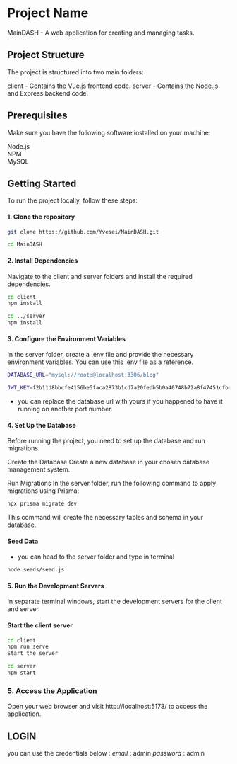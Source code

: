 
# Project Name
MainDASH - A web application for creating and managing tasks.

## Project Structure
The project is structured into two main folders:

client - Contains the Vue.js frontend code.
server - Contains the Node.js and Express backend code.
## Prerequisites
Make sure you have the following software installed on your machine:

Node.js\
NPM\
MySQL 
## Getting Started
To run the project locally, follow these steps:

#### 1. Clone the repository
```bash
git clone https://github.com/Yvesei/MainDASH.git

cd MainDASH
```
#### 2. Install Dependencies
Navigate to the client and server folders and install the required dependencies.

```bash
cd client
npm install
```

```bash
cd ../server
npm install
```
#### 3. Configure the Environment Variables
In the server folder, create a .env file and provide the necessary environment variables. You can use this .env file as a reference.
```bash
DATABASE_URL="mysql://root:@localhost:3306/blog"

JWT_KEY=f2b11d8bbcfe4156be5faca2873b1cd7a20fedb5b0a40748b72a8f47451cfbd8
```
- you can replace the database url with yours if you happened to have it running on another port number.

#### 4. Set Up the Database
Before running the project, you need to set up the database and run migrations.

Create the Database
Create a new database in your chosen database management system.

Run Migrations
In the server folder, run the following command to apply migrations using Prisma:

```bash
npx prisma migrate dev
```

This command will create the necessary tables and schema in your database.


#### Seed Data


- you can head to the server folder and type in terminal
```bash
node seeds/seed.js
```

#### 5. Run the Development Servers
In separate terminal windows, start the development servers for the client and server.

#### Start the client server

```bash
cd client
npm run serve
Start the server
```
```bash
cd server
npm start
```

### 5. Access the Application

Open your web browser and visit http://localhost:5173/ to access the application.

## LOGIN
you can use the credentials below : 
*email* : admin
*password* : admin
